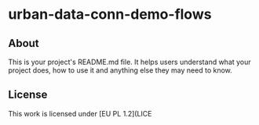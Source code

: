 urban-data-conn-demo-flows
==========================

## About

This is your project's README.md file. It helps users understand what your
project does, how to use it and anything else they may need to know.


## License
This work is licensed under [EU PL 1.2](LICE
